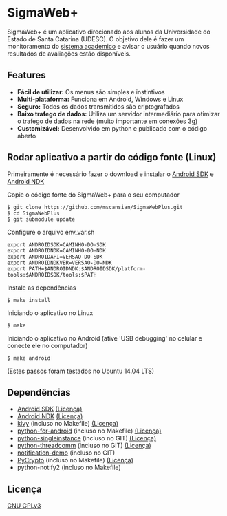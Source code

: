 SigmaWeb+
==============

SigmaWeb+ é um aplicativo direcionado aos alunos da Universidade do Estado de Santa Catarina (UDESC). O objetivo dele é fazer um monitoramento do [sistema academico](http://sigmaweb.cav.udesc.br) e avisar o usuário quando novos resultados de avaliações estão disponíveis.

Features
--------------
* **Fácil de utilizar:** Os menus são simples e instintivos
* **Multi-plataforma:** Funciona em Android, Windows e Linux
* **Seguro:** Todos os dados transmitidos são criptografados
* **Baixo trafego de dados:** Utiliza um servidor intermediário para otimizar o trafego de dados na rede (muito importante em conexões 3g)
* **Customizável:** Desenvolvido em python e publicado com o código aberto

Rodar aplicativo a partir do código fonte (Linux)
---------------------
Primeiramente é necessário fazer o download e instalar o [Android SDK](http://developer.android.com/sdk/index.html) e [Android NDK](http://developer.android.com/tools/sdk/ndk/index.html)

Copie o código fonte do SigmaWeb+ para o seu computador
```
$ git clone https://github.com/mscansian/SigmaWebPlus.git
$ cd SigmaWebPlus
$ git submodule update
```

Configure o arquivo env_var.sh 
```
export ANDROIDSDK=CAMINHO-DO-SDK
export ANDROIDNDK=CAMINHO-DO-NDK
export ANDROIDAPI=VERSAO-DO-SDK
export ANDROIDNDKVER=VERSAO-DO-NDK
export PATH=$ANDROIDNDK:$ANDROIDSDK/platform-tools:$ANDROIDSDK/tools:$PATH
```

Instale as dependências
```
$ make install
```

Iniciando o aplicativo no Linux
```
$ make
```

Iniciando o aplicativo no Android (ative 'USB debugging' no celular e conecte ele no computador)
```
$ make android
```
(Estes passos foram testados no Ubuntu 14.04 LTS)

Dependências
-----------
* [Android SDK](http://developer.android.com/sdk/index.html) [(Licença)](http://creativecommons.org/licenses/by/2.5/)
* [Android NDK](http://developer.android.com/tools/sdk/ndk/index.html) [(Licença)](http://creativecommons.org/licenses/by/2.5/)
* [kivy](https://github.com/kivy/kivy) (incluso no Makefile) [(Licença)](https://github.com/kivy/kivy/blob/master/LICENSE)
* [python-for-android](https://github.com/kivy/python-for-android) (incluso no Makefile) [(Licença)](https://github.com/kivy/python-for-android/blob/master/LICENSE)
* [python-singleinstance](https://github.com/mscansian/python-singleinstance) (incluso no GIT) [(Licença)](https://github.com/mscansian/python-singleinstance/blob/master/LICENSE)
* [python-threadcomm](https://github.com/mscansian/python-threadcomm) (incluso no GIT) [(Licença)](https://github.com/mscansian/python-threadcomm/blob/master/LICENSE)
* [notification-demo](https://github.com/brousch/kivy-notification-demo) (incluso no GIT)
* [PyCrypto](https://www.dlitz.net/software/pycrypto/) (incluso no Makefile) [(Licença)](https://github.com/dlitz/pycrypto/blob/master/COPYRIGHT)
* python-notify2 (incluso no Makefile)

Licença
-----------
[GNU GPLv3](https://www.gnu.org/licenses/gpl.html)
